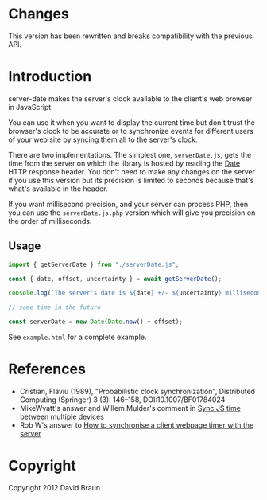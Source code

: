 # Changes

This version has been rewritten and breaks compatibility with the previous API.

# Introduction

server-date makes the server's clock available to the client's web browser in
JavaScript.

You can use it when you want to display the current time but don't trust the
browser's clock to be accurate or to synchronize events for different users of
your web site by syncing them all to the server's clock.

There are two implementations. The simplest one, `serverDate.js`, gets the time
from the server on which the library is hosted by reading the
[Date](https://tools.ietf.org/html/rfc7231#section-7.1.1.2) HTTP response
header. You don't need to make any changes on the server if you use this version
but its precision is limited to seconds because that's what's available in the
header.

If you want millisecond precision, and your server can process PHP, then you can
use the `serverDate.js.php` version which will give you precision on the order
of milliseconds.

## Usage

```JavaScript
import { getServerDate } from "./serverDate.js";

const { date, offset, uncertainty } = await getServerDate();

console.log(`The server's date is ${date} +/- ${uncertainty} milliseconds.`);

// some time in the future

const serverDate = new Date(Date.now() + offset);
```

See `example.html` for a complete example.

# References

- Cristian, Flaviu (1989), "Probabilistic clock synchronization", Distributed
  Computing (Springer) 3 (3): 146–158, DOI:10.1007/BF01784024
- MikeWyatt's answer and Willem Mulder's comment in [Sync JS time between
  multiple devices](http://stackoverflow.com/questions/10585910/sync-js-time-between-multiple-devices)
- Rob W's answer to [How to synchronise a client webpage timer with the server](http://stackoverflow.com/questions/9350928/how-to-synchronise-a-client-webpage-timer-with-the-server)

# Copyright

Copyright 2012 David Braun
